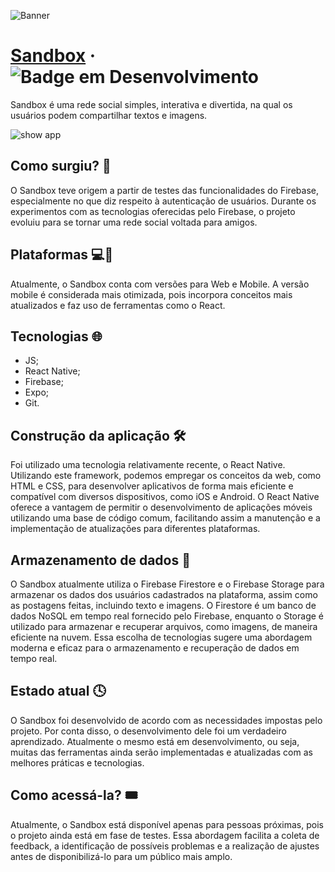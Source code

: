 ![Banner](https://github.com/Bruno2202/sandbox/assets/61920647/c131e5db-4887-4ff5-85ac-b8ffa0f0d342)

# [Sandbox](https://www.youtube.com/watch?v=dQw4w9WgXcQ) &middot; ![Badge em Desenvolvimento](http://img.shields.io/static/v1?label=STATUS&message=EM%20DESENVOLVIMENTO&color=GREEN&style=for-the-badge)

Sandbox é uma rede social simples, interativa e divertida, na qual os usuários podem compartilhar textos e imagens.

![show app](https://github.com/Bruno2202/sandbox/assets/61920647/62bbfbfe-a5e3-4bec-9450-9379882bbcb7)

## Como surgiu? 🤔

O Sandbox teve origem a partir de testes das funcionalidades do Firebase, especialmente no que diz respeito à autenticação de usuários. Durante os experimentos com as tecnologias oferecidas pelo Firebase, o projeto evoluiu para se tornar uma rede social voltada para amigos.

## Plataformas 💻📱

Atualmente, o Sandbox conta com versões para Web e Mobile. A versão mobile é considerada mais otimizada, pois incorpora conceitos mais atualizados e faz uso de ferramentas como o React.

## Tecnologias 🌐

* JS;
* React Native;
* Firebase;
* Expo;
* Git.

## Construção da aplicação 🛠️

Foi utilizado uma tecnologia relativamente recente, o React Native. Utilizando este framework, podemos empregar os conceitos da web, como HTML e CSS, para desenvolver aplicativos de forma mais eficiente e compatível com diversos dispositivos, como iOS e Android. O React Native oferece a vantagem de permitir o desenvolvimento de aplicações móveis utilizando uma base de código comum, facilitando assim a manutenção e a implementação de atualizações para diferentes plataformas.

## Armazenamento de dados 🎲

O Sandbox atualmente utiliza o Firebase Firestore e o Firebase Storage para armazenar os dados dos usuários cadastrados na plataforma, assim como as postagens feitas, incluindo texto e imagens. O Firestore é um banco de dados NoSQL em tempo real fornecido pelo Firebase, enquanto o Storage é utilizado para armazenar e recuperar arquivos, como imagens, de maneira eficiente na nuvem. Essa escolha de tecnologias sugere uma abordagem moderna e eficaz para o armazenamento e recuperação de dados em tempo real.

## Estado atual 🕓

O Sandbox foi desenvolvido de acordo com as necessidades impostas pelo projeto. Por conta disso, o desenvolvimento dele foi um verdadeiro aprendizado. Atualmente o mesmo está em desenvolvimento, ou seja, muitas das ferramentas ainda serão implementadas e atualizadas com as melhores práticas e tecnologias.

## Como acessá-la? 🎟️

Atualmente, o Sandbox está disponível apenas para pessoas próximas, pois o projeto ainda está em fase de testes. Essa abordagem facilita a coleta de feedback, a identificação de possíveis problemas e a realização de ajustes antes de disponibilizá-lo para um público mais amplo.
